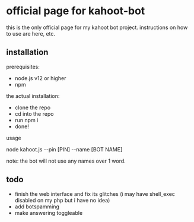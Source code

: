 # official page for kahoot-bot

this is the only official page for my kahoot bot project. instructions on how to use are here, etc.

## installation

prerequisites:
- node.js v12 or higher 
- npm

the actual installation:
- clone the repo
- cd into the repo
- run npm i
- done!

usage

node kahoot.js --pin [PIN] --name [BOT NAME]

note: the bot will not use any names over 1 word.

## todo

- finish the web interface and fix its glitches (i may have shell_exec disabled on my php but i have no idea)
- add botspamming 
- make answering toggleable 
